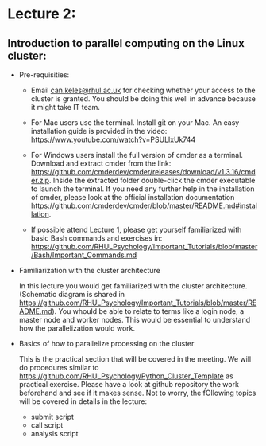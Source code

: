 # Lecture 2:
## Introduction to parallel computing on the Linux cluster:


  - Pre-requisities:
  
    - Email <can.keles@rhul.ac.uk> for checking whether your access to the cluster is granted. You should be doing this well in advance because it might take IT team.
    - For Mac users use the terminal. Install git on your Mac. An easy installation guide is provided in the video: https://www.youtube.com/watch?v=PSULlxUk744
    
    - For Windows users install the full version of cmder as a terminal. Download and extract cmder from the link: https://github.com/cmderdev/cmder/releases/download/v1.3.16/cmder.zip. Inside the extracted folder double-click the cmder executable to launch the terminal. If you need any further help in the installation of cmder, please look at the official installation documentation https://github.com/cmderdev/cmder/blob/master/README.md#installation.
    
    - If possible attend Lecture 1, please get yourself familiarized with basic Bash commands and exercises in: https://github.com/RHULPsychology/Important_Tutorials/blob/master/Bash/Important_Commands.md    
    

  - Familiarization with the cluster architecture
  
    In this lecture you would get familiarized with the cluster architecture. (Schematic diagram is shared in https://github.com/RHULPsychology/Important_Tutorials/blob/master/README.md). You whould be able to relate to terms like a login node, a master node and worker nodes. This would be essential to understand how the parallelization would work.
    

 - Basics of how to parallelize processing on the cluster

    This is the practical section that will be covered in the meeting. We will do procedures similar to https://github.com/RHULPsychology/Python_Cluster_Template as practical exercise. Please have a look at github repository the work beforehand and see if it makes sense. Not to worry, the fOllowing topics will be covered in details in the lecture: 
     - submit script
     - call script
     - analysis script 
